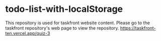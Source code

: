 # todo-list-with-localStorage

This repository is used for taskfront website content. Please go to the taskfront repository's web page to view the repository. https://taskfront-ten.vercel.app/quiz-3
